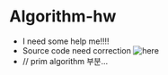 # Algorithm-hw
* I need some help me!!!!
* Source code need correction ![here]("https://github.com/KangBokyeong/Algorithm-hw/blob/master/WGjava.md")
* // prim algorithm 부분...
